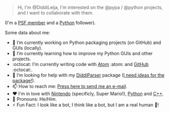 >Hi, I'm @DiddiLeija, I'm interested on the @pypa / @python projects, and I want to collaborate with them.

\(I'm a [PSF member](http://python.org/users/DiddiLeija) and a [Python](http://python.org) follower\).

Some data about me:

- :telescope: I’m currently working on Python packaging projects \(on GitHub\) and GUIs \(locally\).
- :seedling: I’m currently learning how to improve my Python GUIs and other projects.
- :octocat: I’m currently writing code with [Atom](http://atom.io) :atom: and [GitHub](http://github.com) :octocat:.
- :thinking: I’m looking for help with my [DiddiParser](http://github.com/diddileija/diddiparser) package \([I need ideas for the package!](http://github.com/diddileija/diddiparser/discussions)\).
- :mailbox: How to reach me: [Press here to send me an e-mail](mailto:dr01191115@gmail.com).
- :heart: I'm in love with [Nintendo](http://nintendo.com) (specificly, Super Mario!), [Python](http://python.org) and [C++](http://isocpp.org).
- :man: Pronouns: He/Him.
- :zap: Fun Fact: I look like a bot, I think like a bot, but I am a real human :man:!

<!---
DiddiLeija/DiddiLeija is a ✨ special ✨ repository because its `README.md` (this file) appears on your GitHub profile.
You can click the Preview link to take a look at your changes.
--->

